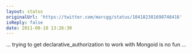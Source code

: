 ```yaml
---
layout: status
originalUrl: 'https://twitter.com/marcgg/status/104182381698748416'
isReply: false
date: 2011-08-18 13:26:30
---
```


... trying to get declarative_authorization to work with Mongoid is no fun ...
